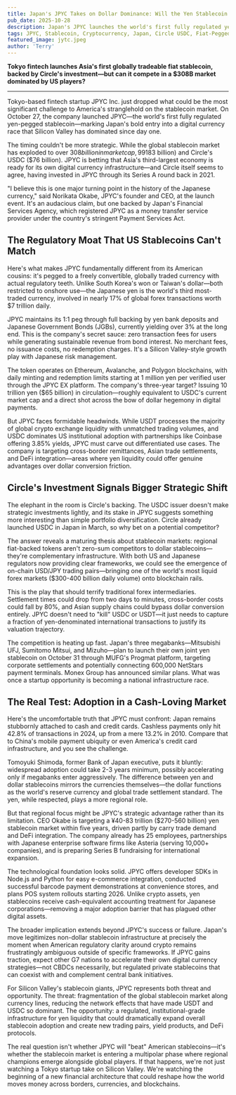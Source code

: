 ```yaml
---
title: Japan's JPYC Takes on Dollar Dominance: Will the Yen Stablecoin Challenge Silicon Valley's Crypto Giants?
pub_date: 2025-10-28
description: Japan's JPYC launches the world's first fully regulated yen-pegged stablecoin, backed by Circle's investment and Japan's FSA registration, entering a $308B market dominated by US players. The token maintains 1:1 peg through yen deposits and JGB backing while targeting ¥10 trillion in circulation to challenge dollar hegemony. Despite Circle's strategic backing, JPYC faces adoption challenges in a cash-loving market where cashless payments remain at just 42.8%, requiring 2-3 years minimum for widespread adoption according to former BOJ executives.
tags: JPYC, Stablecoin, Cryptocurrency, Japan, Circle USDC, Fiat-Pegged Tokens, Yen, Financial Services Agency, Payment Services Act, Fintech, Digital Currency, Silicon Valley, Circle Investment, Asian Market, DeFi, Blockchain, Ethereum, Avalanche, Polygon, Corporate Settlements, Trade Finance, Remittances
featured_image: jytc.jpeg
author: 'Terry'
---
```


 

**Tokyo fintech launches Asia's first globally tradeable fiat stablecoin, backed by Circle's investment—but can it compete in a $308B market dominated by US players?**

---

Tokyo-based fintech startup JPYC Inc. just dropped what could be the most significant challenge to America's stranglehold on the stablecoin market. On October 27, the company launched JPYC—the world's first fully regulated yen-pegged stablecoin—marking Japan's bold entry into a digital currency race that Silicon Valley has dominated since day one.

The timing couldn't be more strategic. While the global stablecoin market has exploded to over $308 billion in market cap, 99% of that value is denominated in US dollars through titans like Tether's USDT ($183 billion) and Circle's USDC ($76 billion). JPYC is betting that Asia's third-largest economy is ready for its own digital currency infrastructure—and Circle itself seems to agree, having invested in JPYC through its Series A round back in 2021.

"I believe this is one major turning point in the history of the Japanese currency," said Norikata Okabe, JPYC's founder and CEO, at the launch event. It's an audacious claim, but one backed by Japan's Financial Services Agency, which registered JPYC as a money transfer service provider under the country's stringent Payment Services Act.

## The Regulatory Moat That US Stablecoins Can't Match

Here's what makes JPYC fundamentally different from its American cousins: it's pegged to a freely convertible, globally traded currency with actual regulatory teeth. Unlike South Korea's won or Taiwan's dollar—both restricted to onshore use—the Japanese yen is the world's third most-traded currency, involved in nearly 17% of global forex transactions worth $7 trillion daily.

JPYC maintains its 1:1 peg through full backing by yen bank deposits and Japanese Government Bonds (JGBs), currently yielding over 3% at the long end. This is the company's secret sauce: zero transaction fees for users while generating sustainable revenue from bond interest. No merchant fees, no issuance costs, no redemption charges. It's a Silicon Valley-style growth play with Japanese risk management.

The token operates on Ethereum, Avalanche, and Polygon blockchains, with daily minting and redemption limits starting at 1 million yen per verified user through the JPYC EX platform. The company's three-year target? Issuing 10 trillion yen ($65 billion) in circulation—roughly equivalent to USDC's current market cap and a direct shot across the bow of dollar hegemony in digital payments.

But JPYC faces formidable headwinds. While USDT processes the majority of global crypto exchange liquidity with unmatched trading volumes, and USDC dominates US institutional adoption with partnerships like Coinbase offering 3.85% yields, JPYC must carve out differentiated use cases. The company is targeting cross-border remittances, Asian trade settlements, and DeFi integration—areas where yen liquidity could offer genuine advantages over dollar conversion friction.

## Circle's Investment Signals Bigger Strategic Shift

The elephant in the room is Circle's backing. The USDC issuer doesn't make strategic investments lightly, and its stake in JPYC suggests something more interesting than simple portfolio diversification. Circle already launched USDC in Japan in March, so why bet on a potential competitor?

The answer reveals a maturing thesis about stablecoin markets: regional fiat-backed tokens aren't zero-sum competitors to dollar stablecoins—they're complementary infrastructure. With both US and Japanese regulators now providing clear frameworks, we could see the emergence of on-chain USD/JPY trading pairs—bringing one of the world's most liquid forex markets ($300-400 billion daily volume) onto blockchain rails.

This is the play that should terrify traditional forex intermediaries. Settlement times could drop from two days to minutes, cross-border costs could fall by 80%, and Asian supply chains could bypass dollar conversion entirely. JPYC doesn't need to "kill" USDC or USDT—it just needs to capture a fraction of yen-denominated international transactions to justify its valuation trajectory.

The competition is heating up fast. Japan's three megabanks—Mitsubishi UFJ, Sumitomo Mitsui, and Mizuho—plan to launch their own joint yen stablecoin on October 31 through MUFG's Progmat platform, targeting corporate settlements and potentially connecting 600,000 NetStars payment terminals. Monex Group has announced similar plans. What was once a startup opportunity is becoming a national infrastructure race.

## The Real Test: Adoption in a Cash-Loving Market

Here's the uncomfortable truth that JPYC must confront: Japan remains stubbornly attached to cash and credit cards. Cashless payments only hit 42.8% of transactions in 2024, up from a mere 13.2% in 2010. Compare that to China's mobile payment ubiquity or even America's credit card infrastructure, and you see the challenge.

Tomoyuki Shimoda, former Bank of Japan executive, puts it bluntly: widespread adoption could take 2-3 years minimum, possibly accelerating only if megabanks enter aggressively. The difference between yen and dollar stablecoins mirrors the currencies themselves—the dollar functions as the world's reserve currency and global trade settlement standard. The yen, while respected, plays a more regional role.

But that regional focus might be JPYC's strategic advantage rather than its limitation. CEO Okabe is targeting a ¥40-83 trillion ($270-560 billion) yen stablecoin market within five years, driven partly by carry trade demand and DeFi integration. The company already has 25 employees, partnerships with Japanese enterprise software firms like Asteria (serving 10,000+ companies), and is preparing Series B fundraising for international expansion.

The technological foundation looks solid. JPYC offers developer SDKs in Node.js and Python for easy e-commerce integration, conducted successful barcode payment demonstrations at convenience stores, and plans POS system rollouts starting 2026. Unlike crypto assets, yen stablecoins receive cash-equivalent accounting treatment for Japanese corporations—removing a major adoption barrier that has plagued other digital assets.

The broader implication extends beyond JPYC's success or failure. Japan's move legitimizes non-dollar stablecoin infrastructure at precisely the moment when American regulatory clarity around crypto remains frustratingly ambiguous outside of specific frameworks. If JPYC gains traction, expect other G7 nations to accelerate their own digital currency strategies—not CBDCs necessarily, but regulated private stablecoins that can coexist with and complement central bank initiatives.

For Silicon Valley's stablecoin giants, JPYC represents both threat and opportunity. The threat: fragmentation of the global stablecoin market along currency lines, reducing the network effects that have made USDT and USDC so dominant. The opportunity: a regulated, institutional-grade infrastructure for yen liquidity that could dramatically expand overall stablecoin adoption and create new trading pairs, yield products, and DeFi protocols.

The real question isn't whether JPYC will "beat" American stablecoins—it's whether the stablecoin market is entering a multipolar phase where regional champions emerge alongside global players. If that happens, we're not just watching a Tokyo startup take on Silicon Valley. We're watching the beginning of a new financial architecture that could reshape how the world moves money across borders, currencies, and blockchains.
